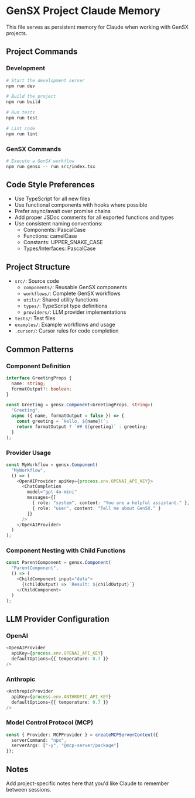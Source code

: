 # GenSX Project Claude Memory

This file serves as persistent memory for Claude when working with GenSX projects.

## Project Commands

### Development

```bash
# Start the development server
npm run dev

# Build the project
npm run build

# Run tests
npm run test

# Lint code
npm run lint
```

### GenSX Commands

```bash
# Execute a GenSX workflow
npm run gensx -- run src/index.tsx
```

## Code Style Preferences

- Use TypeScript for all new files
- Use functional components with hooks where possible
- Prefer async/await over promise chains
- Add proper JSDoc comments for all exported functions and types
- Use consistent naming conventions:
  - Components: PascalCase
  - Functions: camelCase
  - Constants: UPPER_SNAKE_CASE
  - Types/Interfaces: PascalCase

## Project Structure

- `src/`: Source code
  - `components/`: Reusable GenSX components
  - `workflows/`: Complete GenSX workflows
  - `utils/`: Shared utility functions
  - `types/`: TypeScript type definitions
  - `providers/`: LLM provider implementations
- `tests/`: Test files
- `examples/`: Example workflows and usage
- `.cursor/`: Cursor rules for code completion

## Common Patterns

### Component Definition

```typescript
interface GreetingProps {
  name: string;
  formatOutput?: boolean;
}

const Greeting = gensx.Component<GreetingProps, string>(
  "Greeting",
  async ({ name, formatOutput = false }) => {
    const greeting = `Hello, ${name}!`;
    return formatOutput ? `## ${greeting}` : greeting;
  }
);
```

### Provider Usage

```typescript
const MyWorkflow = gensx.Component(
  "MyWorkflow",
  () => (
    <OpenAIProvider apiKey={process.env.OPENAI_API_KEY}>
      <ChatCompletion
        model="gpt-4o-mini"
        messages={[
          { role: "system", content: "You are a helpful assistant." },
          { role: "user", content: "Tell me about GenSX." }
        ]}
      />
    </OpenAIProvider>
  )
);
```

### Component Nesting with Child Functions

```typescript
const ParentComponent = gensx.Component(
  "ParentComponent",
  () => (
    <ChildComponent input="data">
      {(childOutput) => `Result: ${childOutput}`}
    </ChildComponent>
  )
);
```

## LLM Provider Configuration

### OpenAI

```typescript
<OpenAIProvider 
  apiKey={process.env.OPENAI_API_KEY}
  defaultOptions={{ temperature: 0.7 }}
/>
```

### Anthropic

```typescript
<AnthropicProvider 
  apiKey={process.env.ANTHROPIC_API_KEY}
  defaultOptions={{ temperature: 0.7 }}
/>
```

### Model Control Protocol (MCP)

```typescript
const { Provider: MCPProvider } = createMCPServerContext({
  serverCommand: "npx",
  serverArgs: ["-y", "@mcp-server/package"]
});
```

## Notes

Add project-specific notes here that you'd like Claude to remember between sessions.